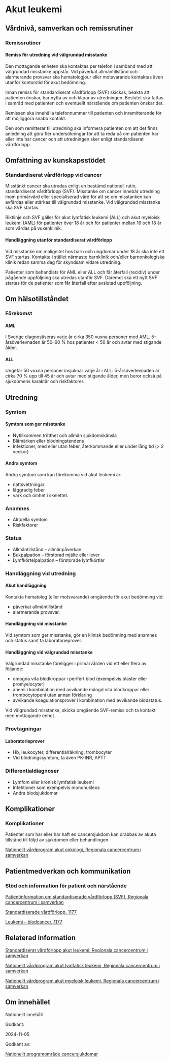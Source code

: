 Akut leukemi
============

Vårdnivå, samverkan och remissrutiner
-------------------------------------

### Remissrutiner

#### Remiss för utredning vid välgrundad misstanke

Den mottagande enheten ska kontaktas per telefon i samband med att välgrundad misstanke uppstår. Vid påverkat allmäntillstånd och alarmerande provsvar ska hematologjour eller motsvarande kontaktas även utanför kontorstid för akut bedömning.

Innan remiss för standardiserat vårdförlopp (SVF) skickas, beakta att patienten önskar, har nytta av och klarar av utredningen. Beslutet ska fattas i samråd med patienten och eventuellt närstående om patienten önskar det.

Remissen ska innehålla telefonnummer till patienten och inremitterande för att möjliggöra snabb kontakt.

Den som remitterar till utredning ska informera patienten om att det finns anledning att göra fler undersökningar för att ta reda på om patienten har eller inte har cancer och att utredningen sker enligt standardiserat vårdförlopp.

Omfattning av kunskapsstödet
----------------------------

### Standardiserat vårdförlopp vid cancer

Misstänkt cancer ska utredas enligt en bestämd nationell rutin, standardiserat vårdförlopp (SVF). Misstanke om cancer innebär utredning inom primärvård eller specialiserad vård för att se om misstanken kan avfärdas eller stärkas till välgrundad misstanke. Vid välgrundad misstanke ska SVF startas.

Riktlinje och SVF gäller för akut lymfatisk leukemi (ALL) och akut myeloisk leukemi (AML) för patienter över 18 år och för patienter mellan 16 och 18 år som vårdas på vuxenklinik.

#### Handläggning utanför standardiserat vårdförlopp

Vid misstanke om malignitet hos barn och ungdomar under 18 år ska inte ett SVF startas. Kontakta i stället närmaste barnklinik och/eller barnonkologiska klinik redan samma dag för skyndsam vidare utredning.

Patienter som behandlats för AML eller ALL och får återfall (recidiv) under pågående uppföljning ska utredas utanför SVF. Däremot ska ett nytt SVF startas för de patienter som får återfall efter avslutad uppföljning.

Om hälsotillståndet
-------------------

### Förekomst

#### AML

I Sverige diagnostiseras varje år cirka 350 vuxna personer med AML. 5-årsöverlevnaden är 50–60 % hos patienter < 50 år och avtar med stigande ålder.

#### ALL

Ungefär 50 vuxna personer insjuknar varje år i ALL. 5-årsöverlevnaden är cirka 70 % upp till 45 år och avtar med stigande ålder, men beror också på sjukdomens karaktär och riskfaktorer.

Utredning
---------

### Symtom

#### Symtom som ger misstanke

*   Nytillkommen trötthet och allmän sjukdomskänsla
*   Blåmärken eller blödningstendens
*   Infektioner, med eller utan feber, återkommande eller under lång tid (\> 2 veckor)

#### Andra symtom

Andra symtom som kan förekomma vid akut leukemi är:

*   nattsvettningar
*   låggradig feber
*   värk och ömhet i skelettet.

### Anamnes

*   Aktuella symtom
*   Riskfaktorer

### Status

*   Allmäntillstånd – allmänpåverkan
*   Bukpalpation – förstorad mjälte eller lever
*   Lymfkörtelpalpation – förstorade lymfkörtlar

### Handläggning vid utredning

#### Akut handläggning

Kontakta hematolog (eller motsvarande) omgående för akut bedömning vid:

*   påverkat allmäntillstånd
*   alarmerande provsvar.

#### Handläggning vid misstanke

Vid symtom som ger misstanke, gör en klinisk bedömning med anamnes och status samt ta laboratorieprover.

#### Handläggning vid välgrundad misstanke

Välgrundad misstanke föreligger i primärvården vid ett eller flera av följande:

*   omogna vita blodkroppar i perifert blod (exempelvis blaster eller promyelocyter)
*   anemi i kombination med avvikande mängd vita blodkroppar eller trombocytopeni utan annan förklaring
*   avvikande koagulationsprover i kombination med avvikande blodstatus.

Vid välgrundad misstanke, skicka omgående SVF-remiss och ta kontakt med mottagande enhet.

### Provtagningar

#### Laboratorieprover

*   Hb, leukocyter, differentialräkning, trombocyter
*   Vid blödningssymtom, ta även PK-INR, APTT

### Differentialdiagnoser

*   Lymfom eller kronisk lymfatisk leukemi
*   Infektioner som exempelvis mononukleos
*   Andra blodsjukdomar

Komplikationer
--------------

### Komplikationer

Patienter som har eller har haft en cancersjukdom kan drabbas av akuta tillstånd till följd av sjukdomen eller behandlingen.

[Nationellt vårdprogram akut onkologi, Regionala cancercentrum i samverkan](https://cancercentrum.se/samverkan/cancerdiagnoser/overgripande-kunskapsstod/nationellt-vardprogram-akut-onkologi/)

Patientmedverkan och kommunikation
----------------------------------

### Stöd och information för patient och närstående

[Patientinformation om standardiserade vårdförlopp (SVF), Regionala cancercentrum i samverkan](https://cancercentrum.se/samverkan/vara-uppdrag/kunskapsstyrning/vardforlopp/patientinformation/)

[Standardiserade vårdförlopp, 1177](https://www.1177.se/Stockholm/sa-fungerar-varden/lagar-och-bestammelser/att-fa-vard-enligt-ett-vardforlopp/)

[Leukemi – blodcancer, 1177](https://www.1177.se/sjukdomar--besvar/cancer/cancerformer/leukemi--blodcancer/)

Relaterad information
---------------------

[Standardiserat vårdförlopp akut leukemi, Regionala cancercentrum i samverkan](https://kunskapsbanken.cancercentrum.se/diagnoser/akut-leukemi/vardforlopp/)

[Nationellt vårdprogram akut lymfatisk leukemi, Regionala cancercentrum i samverkan](https://kunskapsbanken.cancercentrum.se/diagnoser/akut-lymfatisk-leukemi-all/vardprogram/)

[Nationellt vårdprogram akut myeloisk leukemi, Regionala cancercentrum i samverkan](https://kunskapsbanken.cancercentrum.se/diagnoser/aml/vardprogram/)

Om innehållet
-------------

Nationellt innehåll

Godkänt:

2024-11-05

Godkänt av:

[Nationellt programområde cancersjukdomar](https://kunskapsstyrningvard.se/kunskapsstyrningvard/programomradenochsamverkansgrupper/nationellaprogramomraden/npocancersjukdomar.56426.html)
